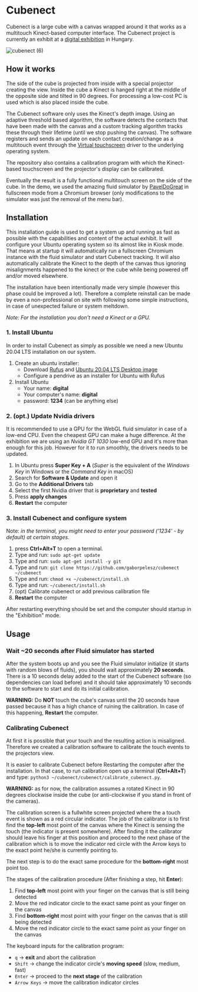 # Cubenect
Cubenect is a large cube with a canvas wrapped around it that works as a multitouch Kinect-based computer interface. The Cubenect project is currently an exhibit at a [digital exhibition](https://digitaliseromu.hu/) in Hungary.

![cubenect (6)](https://user-images.githubusercontent.com/20257264/110841923-c5d22e00-82a6-11eb-8527-c66b61510058.gif)

## How it works

The side of the cube is projected from inside with a special projector creating the view. Inside the cube a Kinect is hanged right at the middle of the opposite side and tilted in 90 degrees. For processing a low-cost PC is used which is also placed inside the cube.

The Cubenect software only uses the Kinect's depth image. Using an adaptive threshold based algorithm, the software detects the contacts that have been made with the canvas and a custom tracking algorithm tracks these through their lifetime (until we stop pushing the canvas). The software registers and sends an update on each contact creation/change as a multitouch event through the [Virtual touchscreen](https://github.com/vi/virtual_touchscreen) driver to the underlying operating system.

The repository also contains a calibration program with which the Kinect-based touchscreen and the projector's display can be calibrated.

Eventually the result is a fully functional multitouch screen on the side of the cube. In the demo, we used the amazing fluid simulator by [PavelDoGreat](https://github.com/PavelDoGreat/WebGL-Fluid-Simulation) in fullscreen mode from a Chromium browser (only modifications to the simulator was just the removal of the menu bar).


## Installation

This installation guide is used to get a system up and running as fast as possible with the capabilities and content of the actual exhibit. It will configure your Ubuntu operating system so its almost like in Kiosk mode. That means at startup it will automatically run a fullscreen Chromium instance with the fluid simulator and start Cubenect tracking. It will also automatically calibrate the Kinect to the depth of the canvas thus ignoring misalignments happened to the kinect or the cube while being powered off and/or moved elsewhere.

The installation have been intentionally made very simple (however this phase could be improved a lot). Therefore a complete reinstall can be made by even a non-professional on site with following some simple instructions, in case of unexpected failure or system meltdown.

*Note: For the installation you don't need a Kinect or a GPU.*

### 1. Install Ubuntu

In order to install Cubenect as simply as possible we need a new Ubuntu 20.04 LTS installation on our system.

1. Create an ubuntu installer:
    - Download [Rufus](https://rufus.ie) and [Ubuntu 20.04 LTS Desktop image](https://releases.ubuntu.com/20.04/)
    - Configure a pendrive as an installer for Ubuntu with Rufus
2. Install Ubuntu
    - Your name: **digital**
    - Your computer's name: **digital**
    - password: **1234** (can be anything else)

### 2. (opt.) Update Nvidia drivers

It is recommended to use a GPU for the WebGL fluid simulator in case of a low-end CPU. Even the cheapest GPU can make a huge difference. At the exhibition we are using an *Nvidia GT 1030* low-end GPU and it's more than enough for this job. However for it to run smoothly, the drivers needs to be updated.

1. In Ubuntu press **Super Key + A** (*Super* is the equivalent of the *Windows Key* in Windows or the *Command Key* in macOS)
2. Search for **Software & Update** and open it
3. Go to the **Additional Drivers** tab
4. Select the first Nvidia driver that is **proprietary** and **tested**
5. Press **apply changes**
6. **Restart** the computer

### 3. Install Cubenect and configure system

Note: *in the terminal, you might need to enter your password ('1234' - by default) at certain stages.*

1. press **Ctrl+Alt+T** to open a terminal.
2. Type and run: `sudo apt-get update`
3. Type and run: `sudo apt-get install -y git`
4. Type and run: `git clone https://github.com/gaborpelesz/cubenect ~/cubenect`
5. Type and run: `chmod +x ~/cubenect/install.sh`
6. Type and run: `~/cubenect/install.sh`
7. (opt) Calibrate cubenect or add previous calibration file
7. **Restart** the computer

After restarting everything should be set and the computer should startup in the "Exhibition" mode.

## Usage

### Wait ~20 seconds after Fluid simulator has started

After the system boots up and you see the Fluid simulator initialize (it starts with random blows of fluids), you should wait approximately **20 seconds**. There is a 10 seconds delay added to the start of the Cubenect software (so dependencies can load before) and it should take approximately 10 seconds to the software to start and do its initial calibration.

**WARNING:** Do **NOT** touch the cube's canvas until the 20 seconds have passed because it has a high chance of ruining the calibration. In case of this happening, **Restart** the computer.

### Calibrating Cubenect

At first it is possible that your touch and the resulting action is misaligned. Therefore we created a calibration software to calibrate the touch events to the projectors view.

It is easier to calibrate Cubenect before Restarting the computer after the installation. In that case, to run calibration open up a terminal (**Ctrl+Alt+T**) and type: `python3 ~/cubenect/cubenect/calibrate_cubenect.py`.

**WARNING:** as for now, the calibration assumes a rotated Kinect in 90 degrees clockwise inside the cube (or anti-clockwise if you stand in front of the cameras).

The calibration screen is a fullwhite screen projected where the a touch event is shown as a red circular indicator. The job of the calibrator is to first find the **top-left** most point of the canvas where the Kinect is sensing the touch (the indicator is present somewhere). After finding it the calibrator should leave his finger at this position and proceed to the next phase of the calibration which is to move the indicator red circle with the Arrow keys to the exact point he/she is currently pointing to.

The next step is to do the exact same procedure for the **bottom-right** most point too.

The stages of the calibration procedure (After finishing a step, hit **Enter**):
1. Find **top-left** most point with your finger on the canvas that is still being detected
2. Move the red indicator circle to the exact same point as your finger on the canvas
3. Find **bottom-right** most point with your finger on the canvas that is still being detected
4. Move the red indicator circle to the exact same point as your finger on the canvas

The keyboard inputs for the calibration program:
- `q` -> **exit** and abort the calibration
- `Shift` -> change the indicator circle's **moving speed** (slow, medium, fast)
- `Enter` -> proceed to the **next stage** of the calibration
- `Arrow Keys` -> move the calibration indicator circles